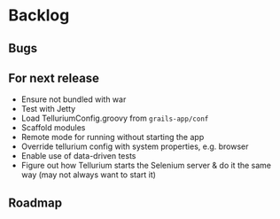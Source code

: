 # Backlog

## Bugs

## For next release

 * Ensure not bundled with war
 * Test with Jetty
 * Load TelluriumConfig.groovy from `grails-app/conf`
 * Scaffold modules
 * Remote mode for running without starting the app
 * Override tellurium config with system properties, e.g. browser
 * Enable use of data-driven tests
 * Figure out how Tellurium starts the Selenium server & do it the same way (may not always want to start it)

## Roadmap